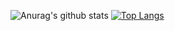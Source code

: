 ![Anurag's github stats](https://github-readme-stats.vercel.app/api?username=QED-tech&hide=contribs)
[![Top Langs](https://github-readme-stats.vercel.app/api/top-langs/?username=QED-tech&layout=compact)](https://github.com/anuraghazra/github-readme-stats)
